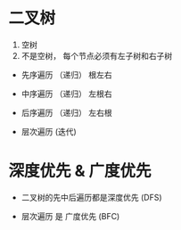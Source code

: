 # 二叉树
1. 空树
2. 不是空树， 每个节点必须有左子树和右子树


- 先序遍历 （递归）  根左右
- 中序遍历 （递归）  左根右
- 后序遍历 （递归）  左右根

- 层次遍历  (迭代)


# 深度优先  & 广度优先
- 二叉树的先中后遍历都是深度优先    (DFS)


- 层次遍历 是 广度优先  (BFC)